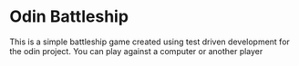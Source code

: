 # Odin Battleship

This is a simple battleship game created using test driven development for the odin project.
You can play against a computer or another player
